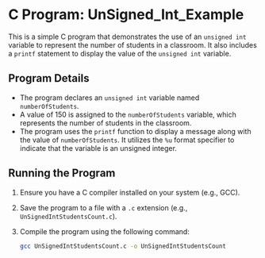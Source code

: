 # C Program: UnSigned_Int_Example

This is a simple C program that demonstrates the use of an `unsigned int` variable to represent the number of students in a classroom. It also includes a `printf` statement to display the value of the `unsigned int` variable.

## Program Details

- The program declares an `unsigned int` variable named `numberOfStudents`.
- A value of 150 is assigned to the `numberOfStudents` variable, which represents the number of students in the classroom.
- The program uses the `printf` function to display a message along with the value of `numberOfStudents`. It utilizes the `%u` format specifier to indicate that the variable is an unsigned integer.

## Running the Program

1. Ensure you have a C compiler installed on your system (e.g., GCC).
2. Save the program to a file with a `.c` extension (e.g., `UnSignedIntStudentsCount.c`).
3. Compile the program using the following command:

   ```bash
   gcc UnSignedIntStudentsCount.c -o UnSignedIntStudentsCount
